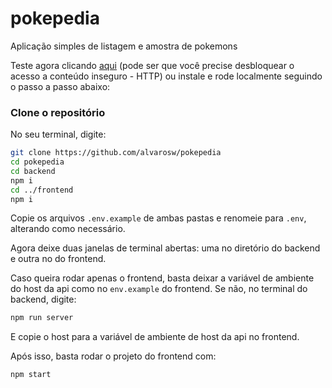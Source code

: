 # pokepedia
Aplicação simples de listagem e amostra de pokemons

Teste agora clicando [aqui](https://pokepedia-eight.vercel.app/) (pode ser que você precise desbloquear o acesso a conteúdo inseguro - HTTP) ou instale e rode localmente seguindo o passo a passo abaixo:

### Clone o repositório

No seu terminal, digite:
``` bash
git clone https://github.com/alvarosw/pokepedia
cd pokepedia
cd backend
npm i
cd ../frontend
npm i
```

Copie os arquivos `.env.example` de ambas pastas e renomeie para `.env`, alterando como necessário.

Agora deixe duas janelas de terminal abertas: uma no diretório do backend e outra no do frontend.

Caso queira rodar apenas o frontend, basta deixar a variável de ambiente do host da api como no `env.example` do frontend. Se não, no terminal do backend, digite:
``` bash
npm run server
```

E copie o host para a variável de ambiente de host da api no frontend.

Após isso, basta rodar o projeto do frontend com:
``` bash
npm start
```


